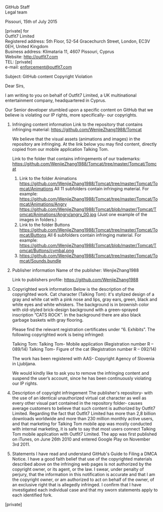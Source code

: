 
GitHub Staff  
Legal team  

Pissouri, 15th of July 2015

[private] for  
Outfit7 Limited  
Registered address: 5th Floor, 52-54 Gracechurch Street, London, EC3V 0EH, United Kingdom  
Business address: Klimataria 11, 4607 Pissouri, Cyprus  
Website: http://outfit7.com  
TEL: [private]  
e-mail: enforcement@outfit7.com  

Subject: GitHub content Copyright Violation

Dear Sirs,

I am writing to you on behalf of Outfit7 Limited, a UK multinational entertainment company, headquartered in Cyprus.

Our Senior developer stumbled upon a specific content on GitHub that we believe is violating our IP rights, more specifically- our copyrights.

1. Infringing content information
Link to the repository that contains infringing material:
https://github.com/WenjieZhang1988/Tomcat

   We believe that the visual assets (animations and images) in the repository are infringing.
At the link below you may find content, directly copied from our mobile application Talking Tom.

   Link to the folder that contains infringements of our trademarks:
https://github.com/WenjieZhang1988/Tomcat/tree/master/Tomcat/Tomcat
   1. Link to the folder Animations
https://github.com/WenjieZhang1988/Tomcat/tree/master/Tomcat/Tomcat/Animations
All 11 subfolders contain infringing material.
For example:
https://github.com/WenjieZhang1988/Tomcat/tree/master/Tomcat/Tomcat/Animations/Angry
https://github.com/WenjieZhang1988/Tomcat/blob/master/Tomcat/Tomcat/Animations/Angry/angry_00.jpg  (Just one example of the images in folders.)
   2. Link to the folder Buttons
https://github.com/WenjieZhang1988/Tomcat/tree/master/Tomcat/Tomcat/Buttons
All 6 subfolders contain infringing material.
For example:
https://github.com/WenjieZhang1988/Tomcat/blob/master/Tomcat/Tomcat/Buttons/cymbal.png
   3. https://github.com/WenjieZhang1988/Tomcat/tree/master/Tomcat/Tomcat/Sounds.bundle

2. Publisher information
Name of the publisher: WenjieZhang1988

   Link to publishers profile:
https://github.com/WenjieZhang1988

3. Copyrighted work information
Below is the description of the copyrighted work.
Cat character (Talking Tom): it's stylized design of a gray and white cat with a pink nose and lips, gray ears, green, black and white eyes and white whiskers.
The background is in brownish color with old-styled brick-design background with a green-sprayed inscription ”CATS ROCK”. In the background there are also black garbage baskets with gray flooring.

   Please find the relevant registration certificates under “6. Exhibits”.
The following copyrighted work is being infringed:

   Talking Tom:
   Talking Tom- Mobile application (Registration number R – 089/14)
   Talking Tom- Figure of the cat (Registration number R – 092/14)

   The work has been registered with AAS- Copyright Agency of Slovenia in Ljubljana.

   We would kindly like to ask you to remove the infringing content and suspend the user’s account, since he has been continuously violating our IP rights.

4. Description of copyright infringement
The publisher's repository- with the use of an identical unauthorized virtual cat character as well as every other visual part contained in the repository folder- causes average customers to believe that such content is authorized by Outfit7 Limited.
Regarding the fact that Outfit7 Limited has more than 2,8 billion downloads worldwide and more than 230 million monthly active users, and that marketing for Talking Tom mobile app was mostly conducted with internal marketing, it is safe to say that most users connect Talking Tom mobile application with Outfit7 Limited.
The app was first published on iTunes, on June 26th 2010 and entered Google Play on November 3rd 2011.

5. Statements
I have read and understand GitHub's Guide to Filing a DMCA Notice.
I have a good faith belief that use of the copyrighted materials described above on the infringing web pages is not authorized by the copyright owner, or its agent, or the law.
I swear, under penalty of perjury, that the information in this notification is accurate and that I am the copyright owner, or am authorized to act on behalf of the owner, of an exclusive right that is allegedly infringed.
I confirm that I have investigated each individual case and that my sworn statements apply to each identified fork.


[private]
